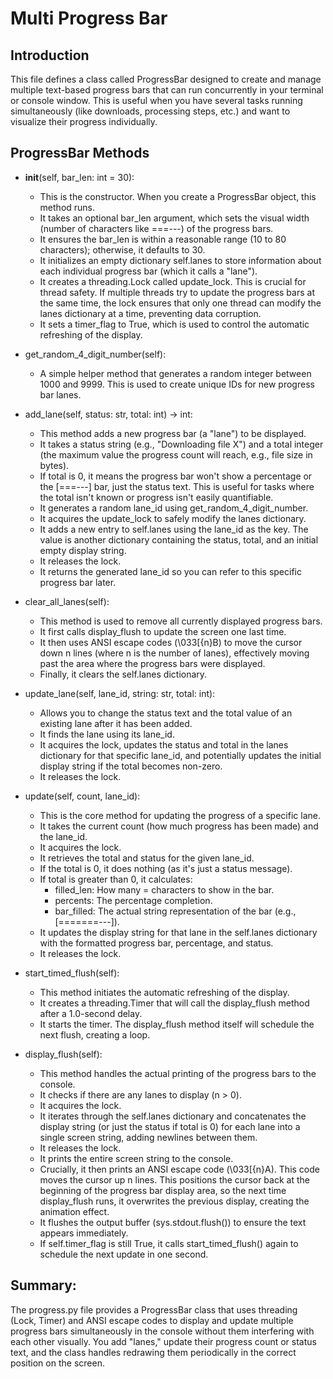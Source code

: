 # Multi Progress Bar

## Introduction

This file defines a class called ProgressBar designed to create and manage multiple text-based progress bars that can run concurrently in your terminal or console window. This is useful when you have several tasks running simultaneously (like downloads, processing steps, etc.) and want to visualize their progress individually.

## ProgressBar Methods

- __init__(self, bar_len: int = 30):
  - This is the constructor. When you create a ProgressBar object, this method runs.
  - It takes an optional bar_len argument, which sets the visual width (number of characters like ===---) of the progress bars.
  - It ensures the bar_len is within a reasonable range (10 to 80 characters); otherwise, it defaults to 30.
  - It initializes an empty dictionary self.lanes to store information about each individual progress bar (which it calls a "lane").
  - It creates a threading.Lock called update_lock. This is crucial for thread safety. If multiple threads try to update the progress bars at the same time, the lock ensures that only one thread can modify the lanes dictionary at a time, preventing data corruption.
  - It sets a timer_flag to True, which is used to control the automatic refreshing of the display.

- get_random_4_digit_number(self):
  - A simple helper method that generates a random integer between 1000 and 9999. This is used to create unique IDs for new progress bar lanes.

- add_lane(self, status: str, total: int) -> int:
  - This method adds a new progress bar (a "lane") to be displayed.
  - It takes a status string (e.g., "Downloading file X") and a total integer (the maximum value the progress count will reach, e.g., file size in bytes).
  - If total is 0, it means the progress bar won't show a percentage or the [===---] bar, just the status text. This is useful for tasks where the total isn't known or progress isn't easily quantifiable.
  - It generates a random lane_id using get_random_4_digit_number.
  - It acquires the update_lock to safely modify the lanes dictionary.
  - It adds a new entry to self.lanes using the lane_id as the key. The value is another dictionary containing the status, total, and an initial empty display string.
  - It releases the lock.
  - It returns the generated lane_id so you can refer to this specific progress bar later.

- clear_all_lanes(self):
  - This method is used to remove all currently displayed progress bars.
  - It first calls display_flush to update the screen one last time.
  - It then uses ANSI escape codes (\033[{n}B) to move the cursor down n lines (where n is the number of lanes), effectively moving past the area where the progress bars were displayed.
  - Finally, it clears the self.lanes dictionary.

- update_lane(self, lane_id, string: str, total: int):
  - Allows you to change the status text and the total value of an existing lane after it has been added.
  - It finds the lane using its lane_id.
  - It acquires the lock, updates the status and total in the lanes dictionary for that specific lane_id, and potentially updates the initial display string if the total becomes non-zero.
  - It releases the lock.

- update(self, count, lane_id):
  - This is the core method for updating the progress of a specific lane.
  - It takes the current count (how much progress has been made) and the lane_id.
  - It acquires the lock.
  - It retrieves the total and status for the given lane_id.
  - If the total is 0, it does nothing (as it's just a status message).
  - If total is greater than 0, it calculates:
    - filled_len: How many = characters to show in the bar.
    - percents: The percentage completion.
    - bar_filled: The actual string representation of the bar (e.g., [=======---]).
  - It updates the display string for that lane in the self.lanes dictionary with the formatted progress bar, percentage, and status.
  - It releases the lock.

- start_timed_flush(self):
  - This method initiates the automatic refreshing of the display.
  - It creates a threading.Timer that will call the display_flush method after a 1.0-second delay.
  - It starts the timer. The display_flush method itself will schedule the next flush, creating a loop.

- display_flush(self):
  - This method handles the actual printing of the progress bars to the console.
  - It checks if there are any lanes to display (n > 0).
  - It acquires the lock.
  - It iterates through the self.lanes dictionary and concatenates the display string (or just the status if total is 0) for each lane into a single screen string, adding newlines between them.
  - It releases the lock.
  - It prints the entire screen string to the console.
  - Crucially, it then prints an ANSI escape code (\033[{n}A). This code moves the cursor up n lines. This positions the cursor back at the beginning of the progress bar display area, so the next time display_flush runs, it overwrites the previous display, creating the animation effect.
  - It flushes the output buffer (sys.stdout.flush()) to ensure the text appears immediately.
  - If self.timer_flag is still True, it calls start_timed_flush() again to schedule the next update in one second.

## Summary:

The progress.py file provides a ProgressBar class that uses threading (Lock, Timer) and ANSI escape codes to display and update multiple progress bars simultaneously in the console without them interfering with each other visually. You add "lanes," update their progress count or status text, and the class handles redrawing them periodically in the correct position on the screen.